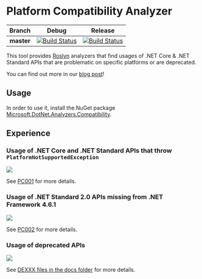 # Platform Compatibility Analyzer

|Branch|Debug|Release|
|:--:|:--:|:--:|
|**master**|[![Build Status](https://ci2.dot.net/job/dotnet_platform-compat/job/master/job/windows_debug/badge/icon)](https://ci2.dot.net/job/dotnet_platform-compat/job/master/job/windows_debug/)|[![Build Status](https://ci2.dot.net/job/dotnet_platform-compat/job/master/job/windows_release/badge/icon)](https://ci2.dot.net/job/dotnet_platform-compat/job/master/job/windows_release/)

This tool provides [Roslyn](https://github.com/dotnet/roslyn) analyzers that
find usages of .NET Core & .NET Standard APIs that are problematic on specific
platforms or are deprecated.

You can find out more in our [blog post](https://blogs.msdn.microsoft.com/dotnet/2017/10/31/introducing-api-analyzer/)!

## Usage

In order to use it, install the NuGet package [Microsoft.DotNet.Analyzers.Compatibility](https://www.nuget.org/packages/Microsoft.DotNet.Analyzers.Compatibility).

## Experience

### Usage of .NET Core and .NET Standard APIs that throw `PlatformNotSupportedException`

![](docs/screenshot1.png)

See [PC001](docs/PC001.md) for more details.

### Usage of .NET Standard 2.0 APIs missing from .NET Framework 4.6.1

![](docs/screenshot2.png)

See [PC002](docs/PC002.md) for more details.

### Usage of deprecated APIs

![](docs/screenshot3.png)

See [DEXXX files in the docs folder](docs) for more details.
